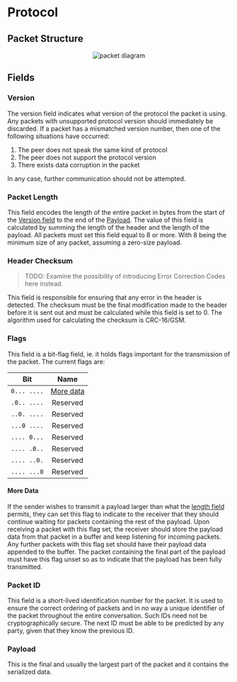 # Protocol

## Packet Structure

<div align="center">
  <picture>
    <source media="(prefers-color-scheme: light)" srcset="./assets/packet-diagram-light.svg">
    <source media="(prefers-color-scheme: dark)" srcset="./assets/packet-diagram-dark.svg">
    <img alt="packet diagram">
  </picture>
</div>

## Fields

### Version

The version field indicates what version of the protocol the packet is using. Any packets with unsupported protocol version should immediately be discarded. If a packet has a mismatched version number, then one of the following situations have occurred:

1. The peer does not speak the same kind of protocol
2. The peer does not support the protocol version
3. There exists data corruption in the packet

In any case, further communication should not be attempted.

### Packet Length

This field encodes the length of the entire packet in bytes from the start of the [Version field](#version) to the end of the [Payload](#payload). The value of this field is calculated by summing the length of  the header and the length of the payload. All packets must set this field equal to 8 or more. With 8 being the minimum size of any packet, assuming a zero-size payload.

### Header Checksum

> TODO: Examine the possibility of introducing Error Correction Codes here instead.

This field is responsible for ensuring that any error in the header is detected. The checksum must be the final modification made to the header before it is sent out and must be calculated while this field is set to 0. The algorithm used for calculating the checksum is CRC-16/GSM.

### Flags

This field is a bit-flag field, ie. it holds flags important for the transmission of the packet. The current flags are:

|     Bit     |          Name           |
|:-----------:|:-----------------------:|
| `0... ....` | [More data](#more-data) |
| `.0.. ....` |        Reserved         |
| `..0. ....` |        Reserved         |
| `...0 ....` |        Reserved         |
| `.... 0...` |        Reserved         |
| `.... .0..` |        Reserved         |
| `.... ..0.` |        Reserved         |
| `.... ...0` |        Reserved         |

#### More Data

If the sender wishes to transmit a payload larger than what the [length field](#packet-length) permits, they can set this flag to indicate to the receiver that they should continue waiting for packets containing the rest of the payload. Upon receiving a packet with this flag set, the receiver should store the payload data from that packet in a buffer and keep listening for incoming packets. Any further packets with this flag set should have their payload data appended to the buffer. The packet containing the final part of the payload must have this flag unset so as to indicate that the payload has been fully transmitted.

### Packet ID

This field is a short-lived identification number for the packet. It is used to ensure the correct ordering of packets and in no way a unique identifier of the packet throughout the entire conversation. Such IDs need not be cryptographically secure. The next ID must be able to be predicted by any party, given that they know the previous ID.

### Payload

This is the final and usually the largest part of the packet and it contains the serialized data.
